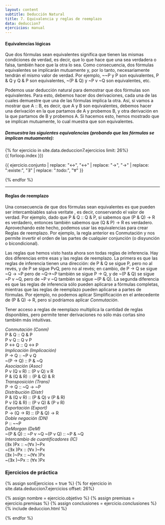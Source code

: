 ```yaml
---
layout: content
subtitle: Deducción Natural
title: 7. Equivalencia y reglas de reemplazo
data: deduccion7
ejercicios: manual
---
```


#### Equivalencias lógicas

Que dos fórmulas sean equivalentes significa que tienen las mismas condiciones de verdad, es decir, que lo que hace que una sea verdadera o falsa, también hace que la otra lo sea. Como consecuencia, dos fórmulas equivalentes se implicarán mutuamente y, por lo tanto, necesariamente tendrán el mismo valor de verdad. Por ejemplo, \~~P y P son equivalentes, P & Q y Q & P son equivalentes, ~(P & Q) y ~P v ~Q son equivalentes, etc.

Podemos usar deducción natural para demostrar que dos fórmulas son equivalentes. Para esto, debemos hacer dos derivaciones, cada una de las cuales demuestre que una de las fórmulas implica la otra. Así, si vamos a mostrar que A :: B, es decir, que A y B son equivalentes, debemos hacer una derivación en la que partamos de A y probemos B, y otra derivación en la que partamos de B y probemos A. Si hacemos esto, hemos mostrado que se implican mutuamente, lo cual
muestra que son equivalentes.

##### Demuestra las siguientes equivalencias (probando que las fórmulas se implican mutuamente):

<div class="row">
{% for ejercicio in site.data.deduccion7.ejercicios limit: 26%}
<div class="deduccion col-4">
  <span class="numero">{{ forloop.index }}</span>)&nbsp;

{{ ejercicio.conjunto  | replace: "&lt;->", "↔" | replace: "->", "→" | replace: ":existe:", "∃" | replace: ":todo:", "∀" }}

</div>
{% endfor %}
</div>

* * *

#### Reglas de reemplazo

Una consecuencia de que dos fórmulas sean equivalentes es que pueden ser intercambiables salva veritate , es decir, conservando el valor de verdad. Por ejemplo, dado que P & Q :: Q & P, si sabemos que (P & Q) → R es verdadero, entonces también sabemos que (Q & P) → R es verdadero. Aprovechando este hecho, podemos usar las equivalencias para crear
Reglas de reemplazo. Por ejemplo, la regla anterior es Conmutación y nos permite invertir el orden de las partes de cualquier conjunción (o disyunción o bicondicional).

Las reglas que hemos visto hasta ahora son todas reglas de inferencia. Hay dos diferencias entre esas y las reglas de reemplazo. La primera es que las reglas de inferencia tienen una dirección: de P & Q se sigue P, pero no al revés, y de P se sigue PvQ, pero no al revés; en cambio, de P → Q se sigue ~Q → ~P pero de ~Q→~P también se sigue P → Q, y de ~(P & Q) se sigue ~P v ~Q, pero de ~P v ~Q también se sigue ~(P & Q). La segunda diferencia es que las reglas de inferencia sólo pueden aplicarse a fórmulas completas, mientras que las reglas de reemplazo pueden aplicarse a partes de fórmulas. Por ejemplo, no podemos aplicar Simplificación en el antecedente de (P & Q) → R, pero sí podríamos aplicar _Conmutación_.

Tener acceso a reglas de reemplazo multiplica la cantidad de reglas disponibles, pero permite tener derivaciones no sólo
más cortas sino también más intuitivas.

<div class="row">
<div class="col-4 text-center r-reemplazo">
<i>Conmutación (Conm)</i><br>
P & Q :: Q & P<br>
P v Q :: Q v P<br>
P ↔ Q :: Q ↔ P<br>
</div>

<div class="col-4 text-center r-reemplazo">
<i>Implicación (Implicación)</i><br>
P → Q :: ~P v Q<br>
~(P → Q) :: P & ~Q
</div>

<div class="col-4 text-center r-reemplazo">
<i>Asociación (Asoc)</i><br>
P v (Q v R) :: (P v Q) v R<br>
P & (Q & R) :: (P & Q) & R<br>
</div>

<div class="col-4 text-center r-reemplazo">
<i>Transposición (Trans)</i><br>
P → Q :: ~Q → ~P
</div>

<div class="col-4 text-center r-reemplazo">
<i>Distribución (Distr)</i><br>
P & (Q v R) :: (P & Q) v (P & R)<br>
P v (Q & R) :: (P v Q) & (P v R)<br>
</div>

<div class="col-4 text-center r-reemplazo">
<i>Exportación (Export)</i><br>
P → (Q → R) :: (P & Q) → R
</div>

<div class="col-4 text-center r-reemplazo">
<i>Doble negación (DN)</i><br>
P :: ~~P
</div>

<div class="col-4 text-center r-reemplazo">
<i>DeMorgan (DeM)</i><br>
~(P & Q) :: ~P v ~Q
~(P v Q) :: ~P & ~Q
</div>

<div class="col-4 text-center r-reemplazo">
<i>Intercambio de cuantificadores (IC)</i><br>
(∃x )Px :: ~(∀x )~Px<br>
~(∃x )Px :: (∀x )~Px<br>
(∃x )~Px :: ~(∀x )Px<br>
~(∃x )~Px :: (∀x )Px
</div>
</div>

### Ejercicios de práctica

<div class="row">
{% assign sonEjercicios = true %}
{% for ejercicio in site.data.deduccion7.ejercicios offset: 26%}

  {% assign nombre = ejercicio.objetivo %}
  {% assign premisas = ejercicio.premisas %}
  {% assign conclusiones = ejercicio.conclusiones %}
  {% include deduccion.html %}

{% endfor %}
</div>
